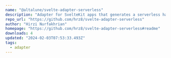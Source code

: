 ```yaml
---
name: "@altalune/svelte-adapter-serverless"
description: "Adapter for SvelteKit apps that generates a serverless handler"
repo_url: "https://github.com/hrz8/svelte-adapter-serverless"
author: "Hirzi Nurfakhrian"
homepage: "https://github.com/hrz8/svelte-adapter-serverless#readme"
downloads: 4
updated: "2024-02-03T07:53:33.493Z"
tags: 
  - adapter
---
```

